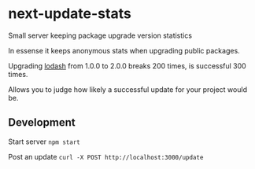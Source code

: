 # next-update-stats

Small server keeping package upgrade version statistics

In essense it keeps anonymous stats when upgrading public packages.

Upgrading [lodash](https://npmjs.org/package/lodash)
from 1.0.0 to 2.0.0 breaks 200 times, is successful 300 times.

Allows you to judge how likely a successful update for your
project would be.

## Development

Start server `npm start`

Post an update `curl -X POST http://localhost:3000/update`

